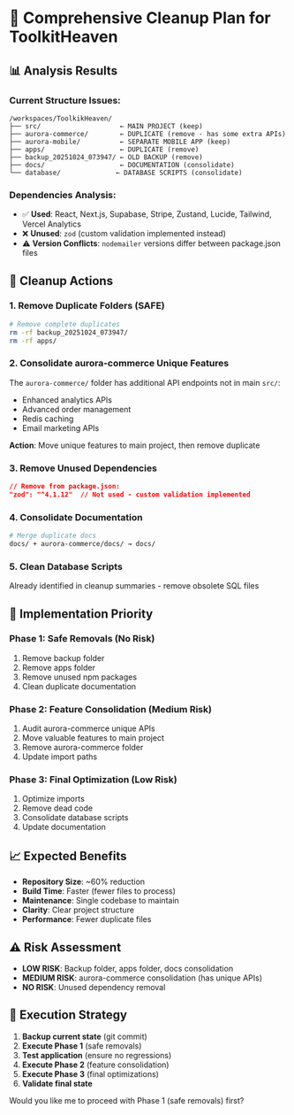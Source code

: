 # 🧹 Comprehensive Cleanup Plan for ToolkitHeaven

## 📊 **Analysis Results**

### **Current Structure Issues:**
```
/workspaces/ToolkikHeaven/
├── src/                    ← MAIN PROJECT (keep)
├── aurora-commerce/        ← DUPLICATE (remove - has some extra APIs)
├── aurora-mobile/          ← SEPARATE MOBILE APP (keep)
├── apps/                   ← DUPLICATE (remove)
├── backup_20251024_073947/ ← OLD BACKUP (remove)
├── docs/                   ← DOCUMENTATION (consolidate)
└── database/              ← DATABASE SCRIPTS (consolidate)
```

### **Dependencies Analysis:**
- ✅ **Used**: React, Next.js, Supabase, Stripe, Zustand, Lucide, Tailwind, Vercel Analytics
- ❌ **Unused**: `zod` (custom validation implemented instead)
- ⚠️ **Version Conflicts**: `nodemailer` versions differ between package.json files

## 🎯 **Cleanup Actions**

### **1. Remove Duplicate Folders (SAFE)**
```bash
# Remove complete duplicates
rm -rf backup_20251024_073947/
rm -rf apps/
```

### **2. Consolidate aurora-commerce Unique Features**
The `aurora-commerce/` folder has additional API endpoints not in main `src/`:
- Enhanced analytics APIs
- Advanced order management 
- Redis caching
- Email marketing APIs

**Action**: Move unique features to main project, then remove duplicate

### **3. Remove Unused Dependencies**
```json
// Remove from package.json:
"zod": "^4.1.12"  // Not used - custom validation implemented
```

### **4. Consolidate Documentation**
```bash
# Merge duplicate docs
docs/ + aurora-commerce/docs/ → docs/
```

### **5. Clean Database Scripts**
Already identified in cleanup summaries - remove obsolete SQL files

## 🔧 **Implementation Priority**

### **Phase 1: Safe Removals (No Risk)**
1. Remove backup folder
2. Remove apps folder  
3. Remove unused npm packages
4. Clean duplicate documentation

### **Phase 2: Feature Consolidation (Medium Risk)**
1. Audit aurora-commerce unique APIs
2. Move valuable features to main project
3. Remove aurora-commerce folder
4. Update import paths

### **Phase 3: Final Optimization (Low Risk)**
1. Optimize imports
2. Remove dead code
3. Consolidate database scripts
4. Update documentation

## 📈 **Expected Benefits**

- **Repository Size**: ~60% reduction
- **Build Time**: Faster (fewer files to process)  
- **Maintenance**: Single codebase to maintain
- **Clarity**: Clear project structure
- **Performance**: Fewer duplicate files

## ⚠️ **Risk Assessment**

- **LOW RISK**: Backup folder, apps folder, docs consolidation
- **MEDIUM RISK**: aurora-commerce consolidation (has unique APIs)
- **NO RISK**: Unused dependency removal

## 🚀 **Execution Strategy**

1. **Backup current state** (git commit)
2. **Execute Phase 1** (safe removals)
3. **Test application** (ensure no regressions)
4. **Execute Phase 2** (feature consolidation)
5. **Execute Phase 3** (final optimizations)
6. **Validate final state**

Would you like me to proceed with Phase 1 (safe removals) first?